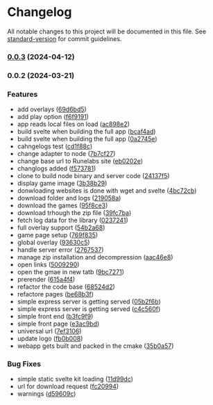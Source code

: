 # Changelog

All notable changes to this project will be documented in this file. See [standard-version](https://github.com/conventional-changelog/standard-version) for commit guidelines.

### [0.0.3](https://github.com/RuneLabsxyz/RUNE/compare/v0.0.2...v0.0.3) (2024-04-12)

### 0.0.2 (2024-03-21)


### Features

* add overlays ([69d6bd5](https://github.com/RuneLabsxyz/RUNE/commit/69d6bd5b300976c33959679beafbb4b4402ed70b))
* add play option ([f6f9191](https://github.com/RuneLabsxyz/RUNE/commit/f6f9191d95338e2223003ff1eeea57b84dd11eda))
* app reads local files on load ([ac898e2](https://github.com/RuneLabsxyz/RUNE/commit/ac898e2bc7da3e7b667aae66c5fdfe7a34cffc5f))
* build svelte when building the full app ([bcaf4ad](https://github.com/RuneLabsxyz/RUNE/commit/bcaf4ad2ad90d12f1c5bc7d3e9a71927ba9953a0))
* build svelte when building the full app ([0a2745e](https://github.com/RuneLabsxyz/RUNE/commit/0a2745e971e1312fddac367cb07d829b6a066292))
* cahngelogs test ([cd1f88c](https://github.com/RuneLabsxyz/RUNE/commit/cd1f88c3a5023b35e1b172e0f489bfd9226b9078))
* change adapter to node ([7b7cf27](https://github.com/RuneLabsxyz/RUNE/commit/7b7cf27c09d0bfc17d9baaa758c364cece3a0fc7))
* change base url to Runelabs site ([eb0202e](https://github.com/RuneLabsxyz/RUNE/commit/eb0202e8d2bee51a54478c2a68494123d411def7))
* changlogs added ([f573781](https://github.com/RuneLabsxyz/RUNE/commit/f573781ef9a7a519e7e6a14cb9f79eaf3f45e2f2))
* clone to build node binary and server code ([24137f5](https://github.com/RuneLabsxyz/RUNE/commit/24137f5bc220c998cd365523e461365cd7327a20))
* display game image ([3b38b29](https://github.com/RuneLabsxyz/RUNE/commit/3b38b29e1237bcd8b5fc3cc657e025f1e5686b97))
* donwloading websites is done with wget and svelte ([4bc72cb](https://github.com/RuneLabsxyz/RUNE/commit/4bc72cb0397d85e827e97847c893aa8652403422))
* download folder and logs ([219058a](https://github.com/RuneLabsxyz/RUNE/commit/219058a1b047b63e96d5c4ebb475ac736f462f71))
* download the games ([95f8ce3](https://github.com/RuneLabsxyz/RUNE/commit/95f8ce30f93a5b90f313c35f8d8c8a8c28ac5606))
* download trhough the zip file ([39fc7ba](https://github.com/RuneLabsxyz/RUNE/commit/39fc7bac6360478db5a1dc90a04b083415b68b8b))
* fetch log data for the library ([0237241](https://github.com/RuneLabsxyz/RUNE/commit/0237241869cfd132ace74bf26128733285b5d322))
* full overlay support ([54b2a68](https://github.com/RuneLabsxyz/RUNE/commit/54b2a6895d28e8a380d493caca84dc1858868a18))
* game page setup ([769f835](https://github.com/RuneLabsxyz/RUNE/commit/769f83558941cf2d78574b54c1cbace6f6f5128f))
* global overlay ([93630c5](https://github.com/RuneLabsxyz/RUNE/commit/93630c5a1fffaf4aa22091891ee7a7d4695feca6))
* handle server error ([2767537](https://github.com/RuneLabsxyz/RUNE/commit/27675375945cf310db8a01fd157534ab54b25e3a))
* manage zip installation and decompression ([aac46e8](https://github.com/RuneLabsxyz/RUNE/commit/aac46e8f4ab9218adf2bc40a4aedd3bcf77f5b61))
* open links ([5009290](https://github.com/RuneLabsxyz/RUNE/commit/50092909dd3004edd16bfde29ee74be6833555b1))
* open the gmae in new tatb ([9bc7271](https://github.com/RuneLabsxyz/RUNE/commit/9bc72710ed40425336c75ef7fe5a1239e3be3abe))
* prerender ([615a4f4](https://github.com/RuneLabsxyz/RUNE/commit/615a4f4f8e02717b951d73a2d52d1a02242577e8))
* refactor the code base ([68524d2](https://github.com/RuneLabsxyz/RUNE/commit/68524d2b75d872f82d6a09daf61e3524caa256d7))
* refactore pages ([be68b3f](https://github.com/RuneLabsxyz/RUNE/commit/be68b3ffc8e9dcf3324e912b57ae8f96953fb434))
* simple express server is getting served ([05b2f6b](https://github.com/RuneLabsxyz/RUNE/commit/05b2f6b0cc6d5e35942c418612e5d98d2bb6487d))
* simple express server is getting served ([c4c560f](https://github.com/RuneLabsxyz/RUNE/commit/c4c560f38b898a85d7d9c9073dc68d0f851f4a49))
* simple front end ([b3fc9f9](https://github.com/RuneLabsxyz/RUNE/commit/b3fc9f9f1c817ea3ef6e51e35d10c8fc78436c29))
* simple front page ([e3ac9bd](https://github.com/RuneLabsxyz/RUNE/commit/e3ac9bd1e3dfe53c4987b024dd09a0b59cb892f7))
* universal url ([7ef3106](https://github.com/RuneLabsxyz/RUNE/commit/7ef3106e4a78e935245a31d97b7a768de31b5646))
* update logo ([fb0b008](https://github.com/RuneLabsxyz/RUNE/commit/fb0b008b08c4c5af1ed76ab3364663119a01b081))
* webapp gets built and packed in the cmake ([35b0a57](https://github.com/RuneLabsxyz/RUNE/commit/35b0a575bdb4853d9ccb40ab42494fed376930a8))


### Bug Fixes

* simple static svelte kit loading ([11d99dc](https://github.com/RuneLabsxyz/RUNE/commit/11d99dc1078cff23eb047883a5667eae845a7b85))
* url for download request ([fc20994](https://github.com/RuneLabsxyz/RUNE/commit/fc20994900598f83a469deda56c565cd54998e5d))
* warnings ([d59609c](https://github.com/RuneLabsxyz/RUNE/commit/d59609cc9624f93dcf24865605a16499580b3f0a))
